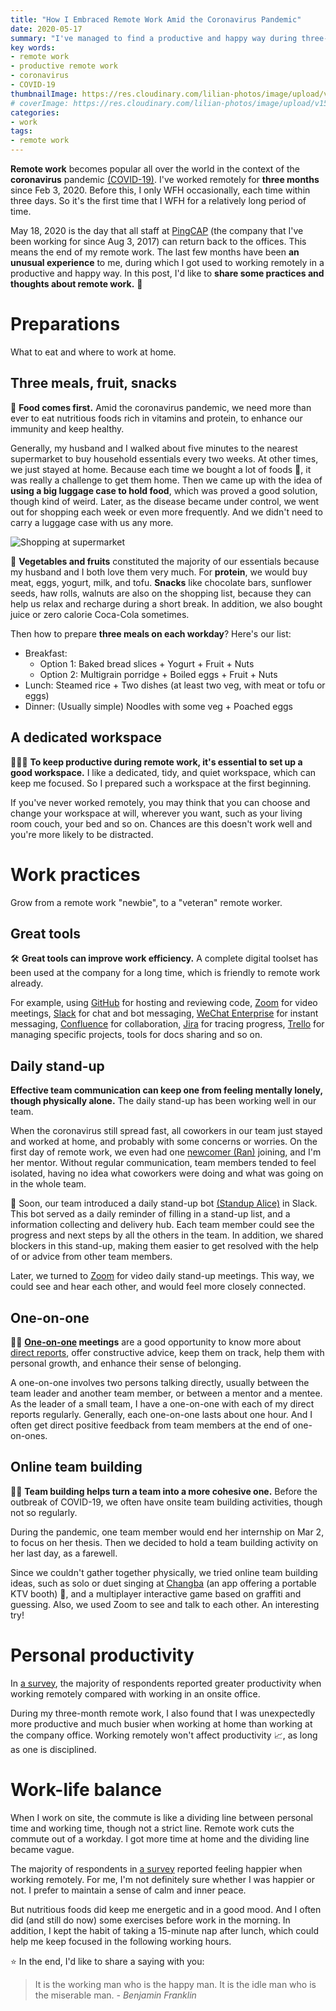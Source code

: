 ```yaml
---
title: "How I Embraced Remote Work Amid the Coronavirus Pandemic"
date: 2020-05-17
summary: "I've managed to find a productive and happy way during three-month remote work. In this post, I'll share my practices and thoughts about remote work."
key words:
- remote work
- productive remote work
- coronavirus
- COVID-19
thumbnailImage: https://res.cloudinary.com/lilian-photos/image/upload/v1589618829/blog-images/undraw_working_remotely.png
# coverImage: https://res.cloudinary.com/lilian-photos/image/upload/v1589618829/blog-images/undraw_working_remotely.png
categories:
- work
tags:
- remote work
---
```

<!--![](https://res.cloudinary.com/lilian-photos/image/upload/v1618026887/blog-images/group_chat-1.png)-->
**Remote work** becomes popular all over the world in the context of the **coronavirus** pandemic [(COVID-19)](https://www.google.com/covid19/#page-top). I've worked remotely for **three months** since Feb 3, 2020. Before this, I only WFH occasionally, each time within three days. So it's the first time that I WFH for a relatively long period of time.

<!--![](https://cdn.pixabay.com/photo/2020/04/04/16/53/stay-home-5003067_1280.jpg)-->
<!--![](https://res.cloudinary.com/lilian-photos/image/upload/v1589618803/blog-images/group_chat-1.png)-->

May 18, 2020 is the day that all staff at [PingCAP](https://pingcap.com) (the company that I've been working for since Aug 3, 2017) can return back to the offices. This means the end of my remote work. The last few months have been **an unusual experience** to me, during which I got used to working remotely in a productive and happy way. In this post, I'd like to **share some practices and thoughts about remote work.** 🤔

<!--The employees have been divided into two groups on March 9, and take turns to go to the office, but employees can still choose to WFH.-->
<!-- toc -->
# Preparations

What to eat and where to work at home.

## Three meals, fruit, snacks

🥘 **Food comes first.** Amid the coronavirus pandemic, we need more than ever to eat nutritious foods rich in vitamins and protein, to enhance our immunity and keep healthy.

Generally, my husband and I walked about five minutes to the nearest supermarket to buy household essentials every two weeks. At other times, we just stayed at home. Because each time we bought a lot of foods 🛒, it was really a challenge to get them home. Then we came up with the idea of <!--{{< hl-text yellow >}}using a big luggage case to hold food{{< /hl-text >}}-->**using a big luggage case to hold food**, which was proved a good solution, though kind of weird. Later, as the disease became under control, we went out for shopping each week or even more frequently. And we didn't need to carry a luggage case with us any more.

![Shopping at supermarket](https://res.cloudinary.com/lilian-photos/image/upload/v1691314998/used-images/20200216-supermarket.jpg)

🍎 **Vegetables and fruits** constituted the majority of our essentials because my husband and I both love them very much. For **protein**, we would buy meat, eggs, yogurt, milk, and tofu. **Snacks** like chocolate bars, sunflower seeds, haw rolls, walnuts are also on the shopping list, because they can help us relax and recharge during a short break. In addition, we also bought juice or zero calorie Coca-Cola sometimes.

Then how to prepare **three meals on each workday**? Here's our list:

- Breakfast:
  - Option 1: Baked bread slices + Yogurt + Fruit + Nuts
  - Option 2: Multigrain porridge + Boiled eggs + Fruit + Nuts
- Lunch: Steamed rice + Two dishes (at least two veg, with meat or tofu or eggs)
- Dinner: (Usually simple) Noodles with some veg + Poached eggs

## A dedicated workspace

👩🏻‍💻 **To keep productive during remote work, it's essential to set up a good workspace.** I like a dedicated, tidy, and quiet workspace, which can keep me focused. So I prepared such a workspace at the first beginning.

If you've never worked remotely, you may think that you can choose and change your workspace at will, wherever you want, such as your living room couch, your bed and so on. Chances are this doesn't work well and you're more likely to be distracted.

# Work practices

Grow from a remote work "newbie", to a "veteran" remote worker.
<!--![](https://res.cloudinary.com/lilian-photos/image/upload/v1589618803/blog-images/group_chat-1.png)-->

## Great tools

🛠 **Great tools can improve work efficiency.** A complete digital toolset has been used at the company for a long time, which is friendly to remote work already.

For example, using [GitHub](https://github.com/) for hosting and reviewing code, [Zoom](https://zoom.us/) for video meetings, [Slack](https://slack.com/) for chat and bot messaging, [WeChat Enterprise](https://wechatwiki.com/wechat-resources/wechat-work-entreprise-account-corporate-collaboration-communication-tool-guide-tutorial/) for instant messaging, [Confluence](https://www.atlassian.com/software/confluence) for collaboration, [Jira](https://www.atlassian.com/software/jira) for tracing progress, [Trello](https://trello.com/) for managing specific projects, tools for docs sharing and so on.

## Daily stand-up

**Effective team communication can keep one from feeling mentally lonely, though physically alone.** The daily stand-up has been working well in our team.

When the coronavirus still spread fast, all coworkers in our team just stayed and worked at home, and probably with some concerns or worries. On the first day of remote work, we even had one [newcomer (Ran)](https://ran-huang.github.io/2020/03/02/hitchhikers-guide-to-pingcap.html) joining, and I'm her mentor. Without regular communication, team members tended to feel isolated, having no idea what coworkers were doing and what was going on in the whole team.

🤖 Soon, our team introduced a daily stand-up bot [(Standup Alice)](https://standupalice.com/) in Slack. This bot served as a daily reminder of filling in a stand-up list, and a information collecting and delivery hub. Each team member could see the progress and next steps by all the others in the team. In addition, we shared blockers in this stand-up, making them easier to get resolved with the help of or advice from other team members.

Later, we turned to [Zoom](https://zoom.us/) for video daily stand-up meetings. This way, we could see and hear each other, and would feel more closely connected.

## One-on-one

🤜🤛 **[One-on-one](https://hbr.org/2016/08/how-to-make-your-one-on-ones-with-employees-more-productive) meetings** are a good opportunity to know more about [direct reports](https://dictionary.cambridge.org/dictionary/english/direct-report), offer constructive advice, keep them on track, help them with personal growth, and enhance their sense of belonging.

A one-on-one involves two persons talking directly, usually between the team leader and another team member, or between a mentor and a mentee. As the leader of a small team, I have a one-on-one with each of my direct reports regularly. Generally, each one-on-one lasts about one hour. And I often get direct positive feedback from team members at the end of one-on-ones.

## Online team building

👩‍🎤 **Team building helps turn a team into a more cohesive one.** Before the outbreak of COVID-19, we often have onsite team building activities, though not so regularly.

During the pandemic, one team member would end her internship on Mar 2, to focus on her thesis. Then we decided to hold a team building activity on her last day, as a farewell.

Since we couldn't gather together physically, we tried online team building ideas, such as solo or duet singing at [Changba](https://www.crunchbase.com/organization/changba) (an app offering a portable KTV booth) 🎼, and a multiplayer interactive game based on graffiti and guessing. Also, we used Zoom to see and talk to each other. An interesting try!

# Personal productivity

In [a survey](https://www.cbronline.com/software/77-of-workers-say-remote-working-boosts-productivity-4514663/), the majority of respondents reported greater productivity when working remotely compared with working in an onsite office.

During my three-month remote work, I also found that I was unexpectedly more productive and much busier when working at home than working at the company office. Working remotely won't affect productivity 📈, as long as one is disciplined.

# Work-life balance

When I work on site, the commute is like a dividing line between personal time and working time, though not a strict line. Remote work cuts the commute out of a workday. I got more time at home and the dividing line became vague.

The majority of respondents in [a survey](https://jaxenter.com/remote-work-report-162603.html) reported feeling happier when working remotely. For me, I'm not definitely sure whether I was happier or not. I prefer to maintain a sense of calm and inner peace.

But nutritious foods did keep me energetic and in a good mood. And I often did (and still do now) some exercises before work in the morning. In addition, I kept the habit of taking a 15-minute nap after lunch, which could help me keep focused in the following working hours.

⭐️ In the end, I'd like to share a saying with you:

> It is the working man who is the happy man. It is the idle man who is the miserable man. *- Benjamin Franklin*

